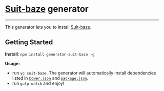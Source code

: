 # [Suit-baze](https://github.com/ImBobby/suit-baze) generator
-----------------

This generator lets you to install [Suit-baze](https://github.com/ImBobby/suit-baze).

## Getting Started


**Install**: `npm install generator-suit-baze -g`

**Usage:**

* run `yo suit-baze`. The generator will automatically install dependencies listed in [`bower.json`](https://github.com/ImBobby/suit-baze/blob/master/bower.json) and [`package.json`](https://github.com/ImBobby/suit-baze/blob/master/package.json).
* run `gulp watch` and enjoy!